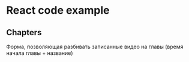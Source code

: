 # React code example

## Chapters

Форма, позволяющая разбивать записанные видео на главы (время начала главы + название)
